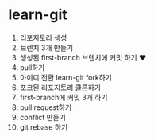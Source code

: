 # learn-git
1. 리포지토리 생성
2. 브렌치 3개 만들기
3. 생성된 first-branch 브렌치에 커밋 하기 ❤
4. pull하기
5. 아이디 전환 learn-git fork하기
6. 포크된 리포지토리 클론하기
7. first-branch에 커밋 3개 하기
8. pull request하기
9. conflict 만들기
10. git rebase 하기


